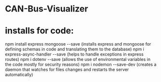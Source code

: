 # CAN-Bus-Visualizer

# installs for code:
npm install express mongoose --save (installs express and mongoose for defining schemas in code and translating them to the database)
npm i express-async-handler --save (helps to handle exceptions in express routes)
npm i dotenv --save (allows the use of environmental variables in the code mostly for security reasons)
npm i nodemon --save-dev (creates a daemon that watches for files changes and restarts the server automatically)
